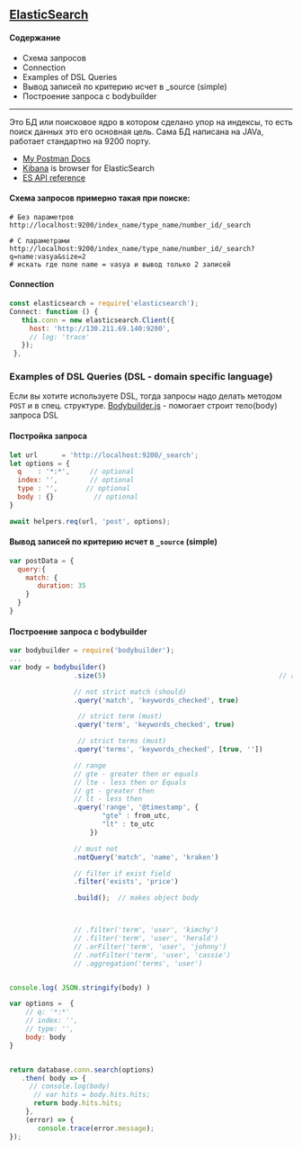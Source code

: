 ## [ElasticSearch](https://www.elastic.co/products/elasticsearch) 
#### Содержание 
* Схема запросов
* Connection
* Examples of DSL Queries
* Вывод записей по критерию исчет в _source (simple)
* Построение запроса с bodybuilder

--- 

Это БД или поисковое ядро в котором сделано упор на индексы, то есть поиск данных это его основная цель. Сама БД написана на JAVa, работает стандартно на 9200 порту.

* [My Postman Docs](https://documenter.getpostman.com/view/3277814/elastic-search/7LnB418#)
* [Kibana](https://www.elastic.co/products/kibana) is browser for ElasticSearch 
* [ES API reference](https://www.elastic.co/guide/en/elasticsearch/client/javascript-api/current/api-reference.html)


#### Схема запросов примерно такая при поиске:
```batch
# Без параметров
http://localhost:9200/index_name/type_name/number_id/_search

# С параметрами
http://localhost:9200/index_name/type_name/number_id/_search?q=name:vasya&size=2
# искать где поле name = vasya и вывод только 2 записей
```


#### Connection
```js
const elasticsearch = require('elasticsearch');
Connect: function () {
   this.conn = new elasticsearch.Client({
     host: 'http://130.211.69.140:9200',
     // log: 'trace'
   });
 },
```

### Examples of DSL Queries (DSL - domain specific language)
Если вы хотите используете DSL, тогда запросы надо делать методом `POST` и в спец. структуре. 
[Bodybuilder.js](http://bodybuilder.js.org/) -  помогает строит тело(body) запроса DSL

#### Постройка запроса
```js
let url      = 'http://localhost:9200/_search';
let options = {
  q    : '*:*',     // optional
  index: '',        // optional
  type : '',       // optional
  body : {}          // optional
}

await helpers.req(url, 'post', options);
```

#### Вывод записей по критерию исчет в `_source` (simple)
```js
var postData = {
  query:{
    match: {
       duration: 35
    }
  }
}
```


#### Построение запроса с bodybuilder
```js
var bodybuilder = require('bodybuilder');
...
var body = bodybuilder()
                .size(5)                                           // amount of entries

                // not strict match (should)
                .query('match', 'keywords_checked', true)      

                 // strict term (must)
                .query('term', 'keywords_checked', true)     

                 // strict terms (must)
                .query('terms', 'keywords_checked', [true, ''])     

                // range
                // gte - greater then or equals
                // lte - less then or Equals
                // gt - greater then
                // lt - less then
                .query('range', '@timestamp', {                    
                       "gte" : from_utc,
                       "lt" : to_utc
                    })

                // must not
                .notQuery('match', 'name', 'kraken')  

                // filter if exist field
                .filter('exists', 'price')   

                .build();  // makes object body



                // .filter('term', 'user', 'kimchy')
                // .filter('term', 'user', 'herald')
                // .orFilter('term', 'user', 'johnny')
                // .notFilter('term', 'user', 'cassie')
                // .aggregation('terms', 'user')


console.log( JSON.stringify(body) )

var options =  {
    // q: '*:*'
    // index: '',
    // type: '',
    body: body
}


return database.conn.search(options)
   .then( body => {
     // console.log(body)
      // var hits = body.hits.hits;
      return body.hits.hits;
    },
    (error) => {
       console.trace(error.message);
});
```










